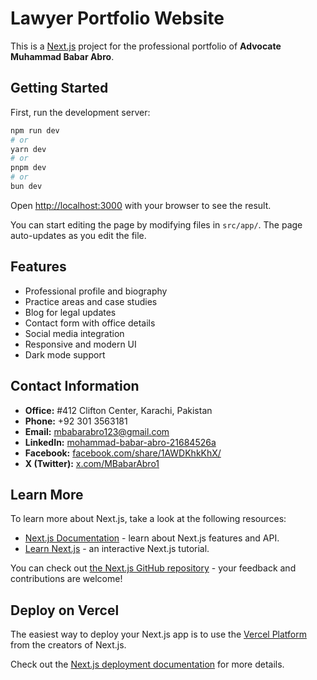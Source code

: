 # Lawyer Portfolio Website

This is a [Next.js](https://nextjs.org) project for the professional portfolio of **Advocate Muhammad Babar Abro**.

## Getting Started

First, run the development server:

```bash
npm run dev
# or
yarn dev
# or
pnpm dev
# or
bun dev
```

Open [http://localhost:3000](http://localhost:3000) with your browser to see the result.

You can start editing the page by modifying files in `src/app/`. The page auto-updates as you edit the file.

## Features
- Professional profile and biography
- Practice areas and case studies
- Blog for legal updates
- Contact form with office details
- Social media integration
- Responsive and modern UI
- Dark mode support

## Contact Information
- **Office:** #412 Clifton Center, Karachi, Pakistan
- **Phone:** +92 301 3563181
- **Email:** mbabarabro123@gmail.com
- **LinkedIn:** [mohammad-babar-abro-21684526a](https://www.linkedin.com/in/mohammad-babar-abro-21684526a)
- **Facebook:** [facebook.com/share/1AWDKhkKhX/](https://www.facebook.com/share/1AWDKhkKhX/)
- **X (Twitter):** [x.com/MBabarAbro1](https://x.com/MBabarAbro1?t=-_OflgcaCi534zxiYjjZgA&s=09)

## Learn More

To learn more about Next.js, take a look at the following resources:

- [Next.js Documentation](https://nextjs.org/docs) - learn about Next.js features and API.
- [Learn Next.js](https://nextjs.org/learn) - an interactive Next.js tutorial.

You can check out [the Next.js GitHub repository](https://github.com/vercel/next.js) - your feedback and contributions are welcome!

## Deploy on Vercel

The easiest way to deploy your Next.js app is to use the [Vercel Platform](https://vercel.com/new?utm_medium=default-template&filter=next.js&utm_source=create-next-app&utm_campaign=create-next-app-readme) from the creators of Next.js.

Check out the [Next.js deployment documentation](https://nextjs.org/docs/app/building-your-application/deploying) for more details.
